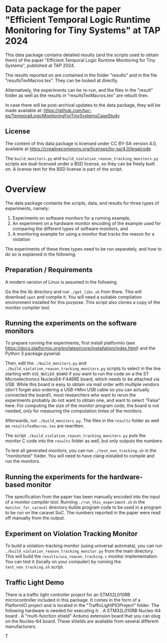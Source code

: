 Data package for the paper "Efficient Temporal Logic Runtime Monitoring for Tiny Systems" at TAP 2024 
========================================
This data package contains detailed results (and the scripts used to obtain them) of the paper "Efficient Temporal Logic Runtime Monitoring for Tiny Systems", published at TAP 2024.

The results reported on are contained in the folder "results" and in the file "resultsTexMacros.tex". They can be looked at directly.

Alternatively, the experiments can be re-run, and the files in the "result" folder as well as the results in "resultsTexMacros.tex" are rebuilt then.

In case there will be post-archival updates to the data package, they will be made available at: https://github.com/tuc-es/TemporalLogicMonitoringForTinySystemsCaseStudy

License
-------
The content of this data package is licensed under CC BY-SA version 4.0, available at https://creativecommons.org/licenses/by-sa/4.0/legalcode

The `build_monitors.py` and `build_violation_reason_tracking_monitors.py` scripts are dual-licensed under a BSD license, so they can be freely built on. A license text for the BSD license is part of the script.


Overview
========
The data package containts the scripts, data, and results for three types of experiments, namely:

1. Experiments on software monitors for a running example,
2. An experiment on a hardware monitor encoding of the example used for comparing the different types of software monitors, and
3. A monitoring example for using a monitor that tracks the reason for a violation

The experiments of these three types need to be run separately, and how to do so is explained in the following.


Preparation / Requirements
--------------------------
A modern version of Linux is assumed in the following.

Go the the lib directory and run `./get_libs.sh` from there. This will download `spot` and compile it. You will need a suitable compilation environment installed for this purpose. This script also clones a copy of the monitor compiler tool.


Running the experiments on the software monitors
------------------------------------------------
To prepare running the experiments, first install platformio (see https://docs.platformio.org/en/latest/core/installation/index.html) and the Python 3 package pyserial.

Then, edit the `./build_monitors.py` and `./build_violation_reason_tracking_monitors.py` scripts to select in the line starting with `USE_NUCLEO_BOARD` if you want to run the code on a the ST Microelectronics Nucleo64-F446RE board, which needs to be attached via USB. While this board is easy to obtain via mail order with multiple vendors (don't forget also ordering a USB->Mini USB cable so you can actually connected the board!), most researchers who want to rerun the experiments probably do not want to obtain one, and want to select "False" here. For computing the size of the monitor program code, the board is not needed, only for measuring the computation times of the monitors.

Afterwards, run `./build_monitors.py`. The files in the `results` folder as well as `resultsTexMacros.tex` are rewritten.

The script `./build_violation_reason_tracking_monitors.py` puts the monitor C code into the `results` folder as well, but only outputs the numbers 

To test all generated monitors, you can run `./test_non_tracking.sh` in the "monitortest" folder. You will need to have clang installed to compile and run the monitors.


Running the experiments for the hardware-based monitor
------------------------------------------------------
The specification from the paper has been manually encoded into the input of a monitor compiler tool. Running `./run_this_experiment.sh` in the `monitor_for_caravel` directory builds program code to be used in a program to be run on the caravel SoC. The numbers reported in the paper were read off manually from the output.


Experiment on Violation Tracking Monitor
----------------------------------------
To build a violation-tracking monitor (using universal automata), you can run `./build_violation_reason_tracking_monitor.py` from the main directory. This will build the `results/uca_reason_tracking.c` monitor implementation. You can test it (locally on your computer) by running the `test_non_tracking.sh` script.


Traffic Light Demo
------------------
There is a traffic light controller project for an STM32L010RB microcontroller included in this package. It comes in the form of a PlatformIO project and is located in the "TrafficLightPIOProject" folder. The following hardware is needed for executing it:
. A STM32L010RB Nucleo-64 board
. A "multi-function shield" Arduino extension board that you can plug on the Nucleo-64 board. These shields are available from several different manufacturers.

T 

